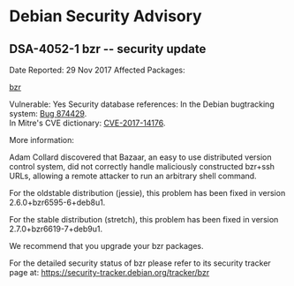 
Debian Security Advisory
========================


DSA-4052-1 bzr -- security update
---------------------------------



Date Reported:
29 Nov 2017
Affected Packages:

[bzr](https://packages.debian.org/src:bzr)

Vulnerable:
Yes
Security database references:
In the Debian bugtracking system: [Bug 874429](https://bugs.debian.org/cgi-bin/bugreport.cgi?bug=874429).  
In Mitre's CVE dictionary: [CVE-2017-14176](https://security-tracker.debian.org/tracker/CVE-2017-14176).  

More information:

Adam Collard discovered that Bazaar, an easy to use distributed version
control system, did not correctly handle maliciously constructed bzr+ssh
URLs, allowing a remote attacker to run an arbitrary shell command.


For the oldstable distribution (jessie), this problem has been fixed
in version 2.6.0+bzr6595-6+deb8u1.


For the stable distribution (stretch), this problem has been fixed in
version 2.7.0+bzr6619-7+deb9u1.


We recommend that you upgrade your bzr packages.


For the detailed security status of bzr please refer to its security
tracker page at:
<https://security-tracker.debian.org/tracker/bzr>





